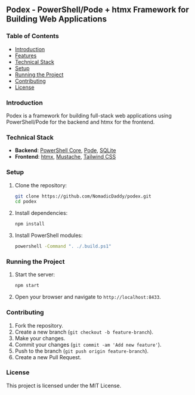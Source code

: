 ## Podex - PowerShell/Pode + htmx Framework for Building Web Applications

### Table of Contents

-   [Introduction](#introduction)
-   [Features](#features)
-   [Technical Stack](#technical-stack)
-   [Setup](#setup)
-   [Running the Project](#running-the-project)
-   [Contributing](#contributing)
-   [License](#license)

### Introduction

Podex is a framework for building full-stack web applications using PowerShell/Pode for the backend and htmx for the frontend.

### Technical Stack

-   **Backend**: [PowerShell Core](https://github.com/PowerShell/PowerShell), [Pode](https://github.com/Badgerati/Pode), [SQLite](https://www.sqlite.org/index.html)
-   **Frontend**: [htmx](https://htmx.org/), [Mustache](https://mustache.github.io/), [Tailwind CSS](https://tailwindcss.com/)

### Setup

1. Clone the repository:

    ```sh
    git clone https://github.com/NomadicDaddy/podex.git
    cd podex
    ```

2. Install dependencies:

    ```sh
    npm install
    ```

3. Install PowerShell modules:
    ```sh
    powershell -Command ". ./.build.ps1"
    ```

### Running the Project

1. Start the server:

    ```sh
    npm start
    ```

2. Open your browser and navigate to `http://localhost:8433`.

### Contributing

1. Fork the repository.
2. Create a new branch (`git checkout -b feature-branch`).
3. Make your changes.
4. Commit your changes (`git commit -am 'Add new feature'`).
5. Push to the branch (`git push origin feature-branch`).
6. Create a new Pull Request.

### License

This project is licensed under the MIT License.
